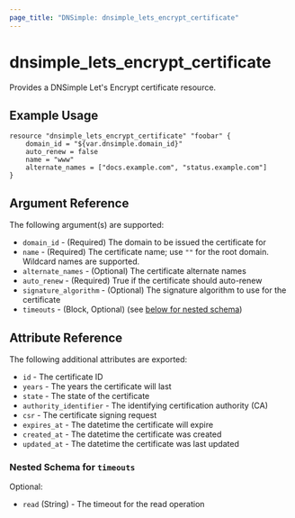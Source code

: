 ```yaml
---
page_title: "DNSimple: dnsimple_lets_encrypt_certificate"
---
```


# dnsimple\_lets_encrypt_certificate

Provides a DNSimple Let's Encrypt certificate resource.

## Example Usage

```hcl
resource "dnsimple_lets_encrypt_certificate" "foobar" {
	domain_id = "${var.dnsimple.domain_id}"
	auto_renew = false
	name = "www"
	alternate_names = ["docs.example.com", "status.example.com"]
}
```

## Argument Reference

The following argument(s) are supported:

- `domain_id` - (Required) The domain to be issued the certificate for
- `name` - (Required) The certificate name; use `""` for the root domain. Wildcard names are supported.
- `alternate_names` - (Optional) The certificate alternate names
- `auto_renew` - (Required) True if the certificate should auto-renew
- `signature_algorithm` - (Optional) The signature algorithm to use for the certificate
- `timeouts` - (Block, Optional) (see [below for nested schema](#nested-schema-for-timeouts))

## Attribute Reference

The following additional attributes are exported:

- `id` - The certificate ID
- `years` - The years the certificate will last
- `state` - The state of the certificate
- `authority_identifier` - The identifying certification authority (CA)
- `csr` - The certificate signing request
- `expires_at` - The datetime the certificate will expire
- `created_at` - The datetime the certificate was created
- `updated_at` - The datetime the certificate was last updated

### Nested Schema for `timeouts`

Optional:

- `read` (String) - The timeout for the read operation
